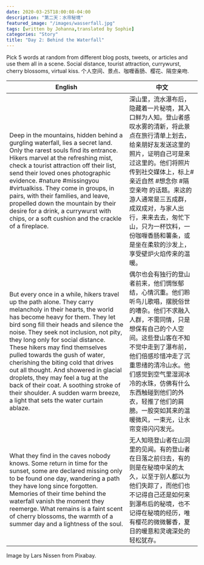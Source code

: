 ```yaml
---
date: 2020-03-25T18:00:08-04:00
description: "第二天：水帘秘境"
featured_image: "/images/wasserfall.jpg"
tags: [written by Johanna,translated by Sophie]
categories: "Story"
title: "Day 2: Behind the Waterfall"
---
```

Pick 5 words at random from different blog posts, tweets, or articles and use them all in a scene. Social distance, tourist attraction, currywurst, cherry blossoms, virtual kiss. 个人空间、景点、咖喱香肠、樱花、隔空亲吻.

English | 中文
--- | ---
Deep in the mountains, hidden behind a gurgling waterfall, lies a secret land. Only the rarest souls find its entrance. Hikers marvel at the refreshing mist, check a tourist attraction off their list, send their loved ones photographic evidence. #nature #missingyou #virtualkiss. They come in groups, in pairs, with their families, and leave, propelled down the mountain by their desire for a drink, a currywurst with chips, or a soft cushion and the crackle of a fireplace. | 深山里，流水瀑布后，隐藏着一片秘境，其入口鲜为人知。登山者感叹水雾的清新，将此景点在旅行清单上划去，给亲朋好友发送这里的照片，证明自己可是来过这里的。他们将照片传到社交媒体上，标上#亲近自然 #想念你 #隔空亲吻 的话题。来这的游人通常是三五成群，成双成对，与家人出行，来来去去，匆忙下山，只为一杯饮料，一份咖喱香肠和薯条，或是坐在柔软的沙发上，享受壁炉火焰传来的温暖。
But every once in a while, hikers travel up the path alone. They carry melancholy in their hearts, the world has become heavy for them. They let bird song fill their heads and silence the noise. They seek not inclusion, not pity, they long only for social distance. These hikers may find themselves pulled towards the gush of water, cherishing the biting cold that drives out all thought. And showered in glacial droplets, they may feel a tug at the back of their coat. A soothing stroke of their shoulder. A sudden warm breeze, a light that sets the water curtain ablaze. | 偶尔也会有独行的登山者前来，他们惆怅郁结，心情沉重。他们聆听鸟儿歌唱，摆脱俗世的嘈杂。他们不求融入人群，不需同情，只是想保有自己的个人空间。这些登山客在不知不觉中走到了瀑布前，他们倍感珍惜冲走了沉重思绪的清冷山水。他们感觉到空气里湿润冰冷的水珠，仿佛有什么东西触碰到他们的外衣，轻推了他们的肩膀。一股突如其来的温暖微风，一束光，让水帘变得闪闪发光。
What they find in the caves nobody knows. Some return in time for the sunset, some are declared missing only to be found one day, wandering a path they have long since forgotten. Memories of their time behind the waterfall vanish the moment they reemerge. What remains is a faint scent of cherry blossoms, the warmth of a summer day and a lightness of the soul. | 无人知晓登山者在山洞里的见闻。有的登山者在日落之前归去，有的则是在秘境中呆的太久，以至于别人都以为他们失踪了，而他们也不记得自己还是如何来到瀑布后的秘境，也不记得在秘境的经历，唯有樱花的微微馨香，夏日的暖意和灵魂深处的轻松犹存。

Image by Lars Nissen from Pixabay.